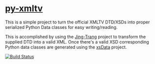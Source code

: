 <!-- Links -->
[py-xmltv]: (https://github.com/chris102994/py-xmltv)
[Jing-Trang]: (https://github.com/relaxng/jing-trang)
[xsData]: (https://github.com/tefra/xsdata)

# [py-xmltv]

This is a simple project to turn the official XMLTV DTD/XSDs into proper serialized Python Data classes for easy writing/reading.

This is accomplished by using the [Jing-Trang] project to transform the supplied DTD into a valid XML. Once there's a valid XSD corresponding Python data classes are generated using the [xsData] project.

[![Build Status](https://travis-ci.com/chris102994/py-xmltv.svg?branch=master)](https://travis-ci.com/github/chris102994/py-xmltv)

